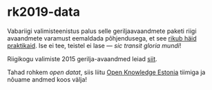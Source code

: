 # rk2019-data

Vabariigi valimisteenistus palus selle geriljaavaandmete paketi riigi avaandmete varamust eemaldada põhjendusega, et see [rikub häid praktikaid](https://github.com/okestonia/jkan/commit/ecd729a20cba67ff67ed9336d38a73f0f5035cfa?fbclid=IwAR2SezL2VlxGaLLwdZkQui1PuOa1-88up6kzYgputsHSSLO75glq09WcTjk). Ise ei tee, teistel ei lase — _sic transit gloria mundi_!

Riigikogu valimiste 2015 gerilja-avaandmed leiad [siit](https://github.com/infoaed/rk2015-data/).

Tahad rohkem _open datat_, siis liitu [Open Knowledge Estonia](https://github.com/okestonia/esindus) tiimiga ja nõuame andmed koos välja!
